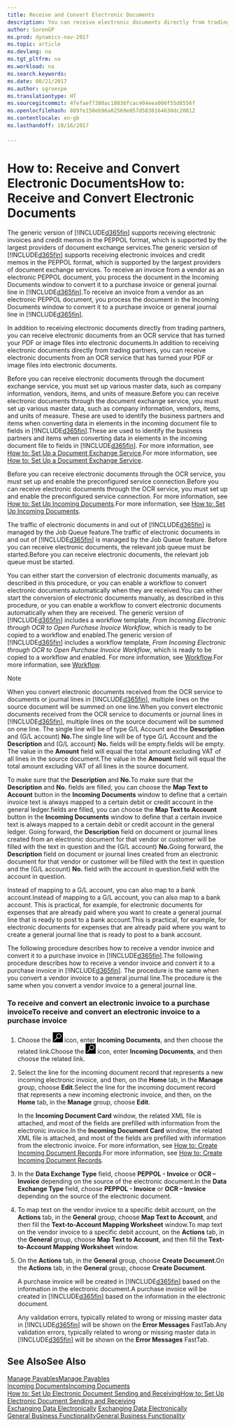 ```yaml
---
title: Receive and Convert Electronic Documents
description: You can receive electronic documents directly from trading partners or from an OCR service.
author: SorenGP
ms.prod: dynamics-nav-2017
ms.topic: article
ms.devlang: na
ms.tgt_pltfrm: na
ms.workload: na
ms.search.keywords: 
ms.date: 08/21/2017
ms.author: sgroespe
ms.translationtype: HT
ms.sourcegitcommit: 4fefaef7380ac10836fcac404eea006f55d8556f
ms.openlocfilehash: 889fe150eb96a02569e057d5830164630dc20812
ms.contentlocale: en-gb
ms.lasthandoff: 10/16/2017

---
```

# <a name="how-to-receive-and-convert-electronic-documents"></a><span data-ttu-id="85ba1-103">How to: Receive and Convert Electronic Documents</span><span class="sxs-lookup"><span data-stu-id="85ba1-103">How to: Receive and Convert Electronic Documents</span></span>
<span data-ttu-id="85ba1-104">The generic version of [!INCLUDE[d365fin](includes/d365fin_md.md)] supports receiving electronic invoices and credit memos in the PEPPOL format, which is supported by the largest providers of document exchange services.</span><span class="sxs-lookup"><span data-stu-id="85ba1-104">The generic version of [!INCLUDE[d365fin](includes/d365fin_md.md)] supports receiving electronic invoices and credit memos in the PEPPOL format, which is supported by the largest providers of document exchange services.</span></span> <span data-ttu-id="85ba1-105">To receive an invoice from a vendor as an electronic PEPPOL document, you process the document in the Incoming Documents window to convert it to a purchase invoice or general journal line in [!INCLUDE[d365fin](includes/d365fin_md.md)].</span><span class="sxs-lookup"><span data-stu-id="85ba1-105">To receive an invoice from a vendor as an electronic PEPPOL document, you process the document in the Incoming Documents window to convert it to a purchase invoice or general journal line in [!INCLUDE[d365fin](includes/d365fin_md.md)].</span></span>

 <span data-ttu-id="85ba1-106">In addition to receiving electronic documents directly from trading partners, you can receive electronic documents from an OCR service that has turned your PDF or image files into electronic documents.</span><span class="sxs-lookup"><span data-stu-id="85ba1-106">In addition to receiving electronic documents directly from trading partners, you can receive electronic documents from an OCR service that has turned your PDF or image files into electronic documents.</span></span>  

 <span data-ttu-id="85ba1-107">Before you can receive electronic documents through the document exchange service, you must set up various master data, such as company information, vendors, items, and units of measure.</span><span class="sxs-lookup"><span data-stu-id="85ba1-107">Before you can receive electronic documents through the document exchange service, you must set up various master data, such as company information, vendors, items, and units of measure.</span></span> <span data-ttu-id="85ba1-108">These are used to identify the business partners and items when converting data in elements in the incoming document file to fields in [!INCLUDE[d365fin](includes/d365fin_md.md)].</span><span class="sxs-lookup"><span data-stu-id="85ba1-108">These are used to identify the business partners and items when converting data in elements in the incoming document file to fields in [!INCLUDE[d365fin](includes/d365fin_md.md)].</span></span> <span data-ttu-id="85ba1-109">For more information, see [How to: Set Up a Document Exchange Service](across-how-to-set-up-a-document-exchange-service.md).</span><span class="sxs-lookup"><span data-stu-id="85ba1-109">For more information, see [How to: Set Up a Document Exchange Service](across-how-to-set-up-a-document-exchange-service.md).</span></span>  

 <span data-ttu-id="85ba1-110">Before you can receive electronic documents through the OCR service, you must set up and enable the preconfigured service connection.</span><span class="sxs-lookup"><span data-stu-id="85ba1-110">Before you can receive electronic documents through the OCR service, you must set up and enable the preconfigured service connection.</span></span> <span data-ttu-id="85ba1-111">For more information, see [How to: Set Up Incoming Documents](across-how-setup-income-documents.md).</span><span class="sxs-lookup"><span data-stu-id="85ba1-111">For more information, see [How to: Set Up Incoming Documents](across-how-setup-income-documents.md).</span></span>  

 <span data-ttu-id="85ba1-112">The traffic of electronic documents in and out of [!INCLUDE[d365fin](includes/d365fin_md.md)] is managed by the Job Queue feature.</span><span class="sxs-lookup"><span data-stu-id="85ba1-112">The traffic of electronic documents in and out of [!INCLUDE[d365fin](includes/d365fin_md.md)] is managed by the Job Queue feature.</span></span> <span data-ttu-id="85ba1-113">Before you can receive electronic documents, the relevant job queue must be started.</span><span class="sxs-lookup"><span data-stu-id="85ba1-113">Before you can receive electronic documents, the relevant job queue must be started.</span></span>  

 <span data-ttu-id="85ba1-114">You can either start the conversion of electronic documents manually, as described in this procedure, or you can enable a workflow to convert electronic documents automatically when they are received.</span><span class="sxs-lookup"><span data-stu-id="85ba1-114">You can either start the conversion of electronic documents manually, as described in this procedure, or you can enable a workflow to convert electronic documents automatically when they are received.</span></span> <span data-ttu-id="85ba1-115">The generic version of [!INCLUDE[d365fin](includes/d365fin_md.md)] includes a workflow template, *From Incoming Electronic through OCR to Open Purchase Invoice Workflow*, which is ready to be copied to a workflow and enabled.</span><span class="sxs-lookup"><span data-stu-id="85ba1-115">The generic version of [!INCLUDE[d365fin](includes/d365fin_md.md)] includes a workflow template, *From Incoming Electronic through OCR to Open Purchase Invoice Workflow*, which is ready to be copied to a workflow and enabled.</span></span> <span data-ttu-id="85ba1-116">For more information, see [Workflow](across-workflow.md).</span><span class="sxs-lookup"><span data-stu-id="85ba1-116">For more information, see [Workflow](across-workflow.md).</span></span>  

> [!NOTE]  
>  <span data-ttu-id="85ba1-117">When you convert electronic documents received from the OCR service to documents or journal lines in [!INCLUDE[d365fin](includes/d365fin_md.md)], multiple lines on the source document will be summed on one line.</span><span class="sxs-lookup"><span data-stu-id="85ba1-117">When you convert electronic documents received from the OCR service to documents or journal lines in [!INCLUDE[d365fin](includes/d365fin_md.md)], multiple lines on the source document will be summed on one line.</span></span> <span data-ttu-id="85ba1-118">The single line will be of type G/L Account and the **Description** and (G/L account) **No.**</span><span class="sxs-lookup"><span data-stu-id="85ba1-118">The single line will be of type G/L Account and the **Description** and (G/L account) **No.**</span></span> <span data-ttu-id="85ba1-119">fields will be empty.</span><span class="sxs-lookup"><span data-stu-id="85ba1-119">fields will be empty.</span></span> <span data-ttu-id="85ba1-120">The value in the **Amount** field will equal the total amount excluding VAT of all lines in the source document.</span><span class="sxs-lookup"><span data-stu-id="85ba1-120">The value in the **Amount** field will equal the total amount excluding VAT of all lines in the source document.</span></span>  
>   
>  <span data-ttu-id="85ba1-121">To make sure that the **Description** and **No.**</span><span class="sxs-lookup"><span data-stu-id="85ba1-121">To make sure that the **Description** and **No.**</span></span> <span data-ttu-id="85ba1-122">fields are filled, you can choose the **Map Text to Account** button in the **Incoming Documents** window to define that a certain invoice text is always mapped to a certain debit or credit account in the general ledger.</span><span class="sxs-lookup"><span data-stu-id="85ba1-122">fields are filled, you can choose the **Map Text to Account** button in the **Incoming Documents** window to define that a certain invoice text is always mapped to a certain debit or credit account in the general ledger.</span></span> <span data-ttu-id="85ba1-123">Going forward, the **Description** field on document or journal lines created from an electronic document for that vendor or customer will be filled with the text in question and the (G/L account) **No.**</span><span class="sxs-lookup"><span data-stu-id="85ba1-123">Going forward, the **Description** field on document or journal lines created from an electronic document for that vendor or customer will be filled with the text in question and the (G/L account) **No.**</span></span> <span data-ttu-id="85ba1-124">field with the account in question.</span><span class="sxs-lookup"><span data-stu-id="85ba1-124">field with the account in question.</span></span>  
>   
>  <span data-ttu-id="85ba1-125">Instead of mapping to a G/L account, you can also map to a bank account.</span><span class="sxs-lookup"><span data-stu-id="85ba1-125">Instead of mapping to a G/L account, you can also map to a bank account.</span></span> <span data-ttu-id="85ba1-126">This is practical, for example, for electronic documents for expenses that are already paid where you want to create a general journal line that is ready to post to a bank account.</span><span class="sxs-lookup"><span data-stu-id="85ba1-126">This is practical, for example, for electronic documents for expenses that are already paid where you want to create a general journal line that is ready to post to a bank account.</span></span>  

 <span data-ttu-id="85ba1-127">The following procedure describes how to receive a vendor invoice and convert it to a purchase invoice in [!INCLUDE[d365fin](includes/d365fin_md.md)].</span><span class="sxs-lookup"><span data-stu-id="85ba1-127">The following procedure describes how to receive a vendor invoice and convert it to a purchase invoice in [!INCLUDE[d365fin](includes/d365fin_md.md)].</span></span> <span data-ttu-id="85ba1-128">The procedure is the same when you convert a vendor invoice to a general journal line.</span><span class="sxs-lookup"><span data-stu-id="85ba1-128">The procedure is the same when you convert a vendor invoice to a general journal line.</span></span>  

### <a name="to-receive-and-convert-an-electronic-invoice-to-a-purchase-invoice"></a><span data-ttu-id="85ba1-129">To receive and convert an electronic invoice to a purchase invoice</span><span class="sxs-lookup"><span data-stu-id="85ba1-129">To receive and convert an electronic invoice to a purchase invoice</span></span>  

1.  <span data-ttu-id="85ba1-130">Choose the ![Search for Page or Report](media/ui-search/search_small.png "Search for Page or Report icon") icon, enter **Incoming Documents**, and then choose the related link.</span><span class="sxs-lookup"><span data-stu-id="85ba1-130">Choose the ![Search for Page or Report](media/ui-search/search_small.png "Search for Page or Report icon") icon, enter **Incoming Documents**, and then choose the related link.</span></span>  

2.  <span data-ttu-id="85ba1-131">Select the line for the incoming document record that represents a new incoming electronic invoice, and then, on the **Home** tab, in the **Manage** group, choose **Edit**.</span><span class="sxs-lookup"><span data-stu-id="85ba1-131">Select the line for the incoming document record that represents a new incoming electronic invoice, and then, on the **Home** tab, in the **Manage** group, choose **Edit**.</span></span>  

     <span data-ttu-id="85ba1-132">In the **Incoming Document Card** window, the related XML file is attached, and most of the fields are prefilled with information from the electronic invoice.</span><span class="sxs-lookup"><span data-stu-id="85ba1-132">In the **Incoming Document Card** window, the related XML file is attached, and most of the fields are prefilled with information from the electronic invoice.</span></span> <span data-ttu-id="85ba1-133">For more information, see [How to: Create Incoming Document Records](across-how-create-income-document-records.md).</span><span class="sxs-lookup"><span data-stu-id="85ba1-133">For more information, see [How to: Create Incoming Document Records](across-how-create-income-document-records.md).</span></span>  

3.  <span data-ttu-id="85ba1-134">In the **Data Exchange Type** field, choose **PEPPOL - Invoice** or **OCR – Invoice** depending on the source of the electronic document.</span><span class="sxs-lookup"><span data-stu-id="85ba1-134">In the **Data Exchange Type** field, choose **PEPPOL - Invoice** or **OCR – Invoice** depending on the source of the electronic document.</span></span>  

4.  <span data-ttu-id="85ba1-135">To map text on the vendor invoice to a specific debit account, on the **Actions** tab, in the **General** group, choose **Map Text to Account**, and then fill the **Text-to-Account Mapping Worksheet** window.</span><span class="sxs-lookup"><span data-stu-id="85ba1-135">To map text on the vendor invoice to a specific debit account, on the **Actions** tab, in the **General** group, choose **Map Text to Account**, and then fill the **Text-to-Account Mapping Worksheet** window.</span></span>  

5.  <span data-ttu-id="85ba1-136">On the **Actions** tab, in the **General** group, choose **Create Document**.</span><span class="sxs-lookup"><span data-stu-id="85ba1-136">On the **Actions** tab, in the **General** group, choose **Create Document**.</span></span>  

     <span data-ttu-id="85ba1-137">A purchase invoice will be created in [!INCLUDE[d365fin](includes/d365fin_md.md)] based on the information in the electronic document.</span><span class="sxs-lookup"><span data-stu-id="85ba1-137">A purchase invoice will be created in [!INCLUDE[d365fin](includes/d365fin_md.md)] based on the information in the electronic document.</span></span>  

     <span data-ttu-id="85ba1-138">Any validation errors, typically related to wrong or missing master data in [!INCLUDE[d365fin](includes/d365fin_md.md)] will be shown on the **Error Messages** FastTab.</span><span class="sxs-lookup"><span data-stu-id="85ba1-138">Any validation errors, typically related to wrong or missing master data in [!INCLUDE[d365fin](includes/d365fin_md.md)] will be shown on the **Error Messages** FastTab.</span></span>  

## <a name="see-also"></a><span data-ttu-id="85ba1-139">See Also</span><span class="sxs-lookup"><span data-stu-id="85ba1-139">See Also</span></span>  
[<span data-ttu-id="85ba1-140">Manage Payables</span><span class="sxs-lookup"><span data-stu-id="85ba1-140">Manage Payables</span></span>](payables-manage-payables.md)  
[<span data-ttu-id="85ba1-141">Incoming Documents</span><span class="sxs-lookup"><span data-stu-id="85ba1-141">Incoming Documents</span></span>](across-income-documents.md)  
[<span data-ttu-id="85ba1-142">How to: Set Up Electronic Document Sending and Receiving</span><span class="sxs-lookup"><span data-stu-id="85ba1-142">How to: Set Up Electronic Document Sending and Receiving</span></span>](across-how-to-set-up-electronic-document-sending-and-receiving.md)  
<span data-ttu-id="85ba1-143">[Exchanging Data Electronically](across-data-exchange.md) </span><span class="sxs-lookup"><span data-stu-id="85ba1-143">[Exchanging Data Electronically](across-data-exchange.md) </span></span>  
[<span data-ttu-id="85ba1-144">General Business Functionality</span><span class="sxs-lookup"><span data-stu-id="85ba1-144">General Business Functionality</span></span>](ui-across-business-areas.md)  

